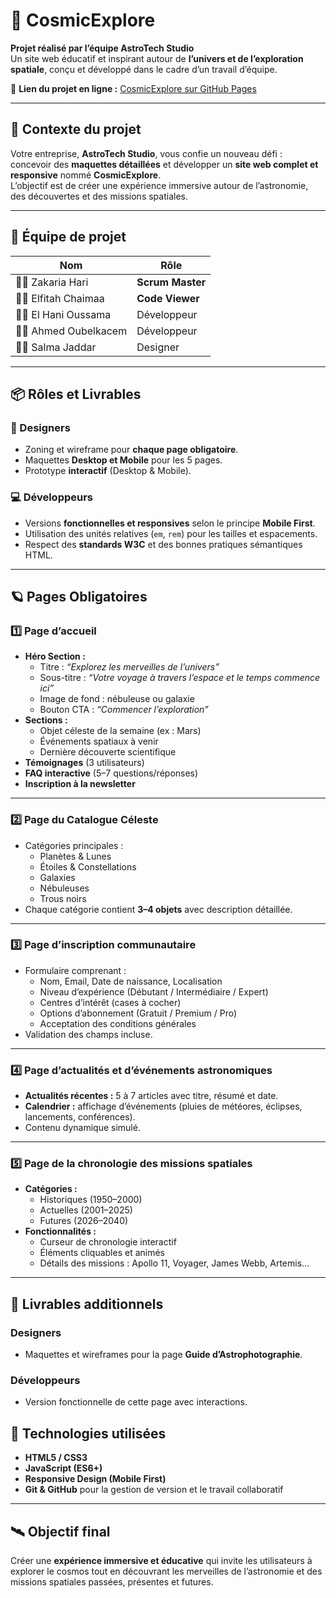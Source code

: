 # 🌌 CosmicExplore

**Projet réalisé par l’équipe AstroTech Studio**  
Un site web éducatif et inspirant autour de **l’univers et de l’exploration spatiale**, conçu et développé dans le cadre d’un travail d’équipe.

🔗 **Lien du projet en ligne :** [CosmicExplore sur GitHub Pages](https://zakaryahari.github.io/CosmicExplore/index.html)

---

## 🚀 Contexte du projet

Votre entreprise, **AstroTech Studio**, vous confie un nouveau défi : concevoir des **maquettes détaillées** et développer un **site web complet et responsive** nommé **CosmicExplore**.  
L’objectif est de créer une expérience immersive autour de l’astronomie, des découvertes et des missions spatiales.

---

## 👥 Équipe de projet

| Nom | Rôle |
|------|------|
| 🧑‍🚀 Zakaria Hari | **Scrum Master** |
| 👩‍💻 Elfitah Chaimaa | **Code Viewer** |
| 🧑‍💻 El Hani Oussama | Développeur |
| 🧑‍💻 Ahmed Oubelkacem | Développeur |
| 👩‍💻 Salma Jaddar | Designer |

---

## 📦 Rôles et Livrables

### 🎨 Designers
- Zoning et wireframe pour **chaque page obligatoire**.  
- Maquettes **Desktop et Mobile** pour les 5 pages.  
- Prototype **interactif** (Desktop & Mobile).  

### 💻 Développeurs
- Versions **fonctionnelles et responsives** selon le principe **Mobile First**.  
- Utilisation des unités relatives (`em`, `rem`) pour les tailles et espacements.  
- Respect des **standards W3C** et des bonnes pratiques sémantiques HTML.

---

## 🪐 Pages Obligatoires

### 1️⃣ Page d’accueil
- **Héro Section :**
  - Titre : *“Explorez les merveilles de l’univers”*
  - Sous-titre : *“Votre voyage à travers l’espace et le temps commence ici”*
  - Image de fond : nébuleuse ou galaxie
  - Bouton CTA : *“Commencer l’exploration”*
- **Sections :**
  - Objet céleste de la semaine (ex : Mars)
  - Événements spatiaux à venir
  - Dernière découverte scientifique
- **Témoignages** (3 utilisateurs)
- **FAQ interactive** (5–7 questions/réponses)
- **Inscription à la newsletter**

---

### 2️⃣ Page du Catalogue Céleste
- Catégories principales :
  - Planètes & Lunes
  - Étoiles & Constellations
  - Galaxies
  - Nébuleuses
  - Trous noirs  
- Chaque catégorie contient **3–4 objets** avec description détaillée.

---

### 3️⃣ Page d’inscription communautaire
- Formulaire comprenant :
  - Nom, Email, Date de naissance, Localisation  
  - Niveau d’expérience (Débutant / Intermédiaire / Expert)  
  - Centres d’intérêt (cases à cocher)  
  - Options d’abonnement (Gratuit / Premium / Pro)  
  - Acceptation des conditions générales  
- Validation des champs incluse.

---

### 4️⃣ Page d’actualités et d’événements astronomiques
- **Actualités récentes :** 5 à 7 articles avec titre, résumé et date.  
- **Calendrier :** affichage d’événements (pluies de météores, éclipses, lancements, conférences).  
- Contenu dynamique simulé.

---

### 5️⃣ Page de la chronologie des missions spatiales
- **Catégories :**
  - Historiques (1950–2000)
  - Actuelles (2001–2025)
  - Futures (2026–2040)
- **Fonctionnalités :**
  - Curseur de chronologie interactif  
  - Éléments cliquables et animés  
  - Détails des missions : Apollo 11, Voyager, James Webb, Artemis…

---

## 🌠 Livrables additionnels

### Designers
- Maquettes et wireframes pour la page **Guide d’Astrophotographie**.

### Développeurs
- Version fonctionnelle de cette page avec interactions.


## 🧭 Technologies utilisées
- **HTML5 / CSS3**
- **JavaScript (ES6+)**
- **Responsive Design (Mobile First)**
- **Git & GitHub** pour la gestion de version et le travail collaboratif

---

## 🛰️ Objectif final
Créer une **expérience immersive et éducative** qui invite les utilisateurs à explorer le cosmos tout en découvrant les merveilles de l’astronomie et des missions spatiales passées, présentes et futures.
